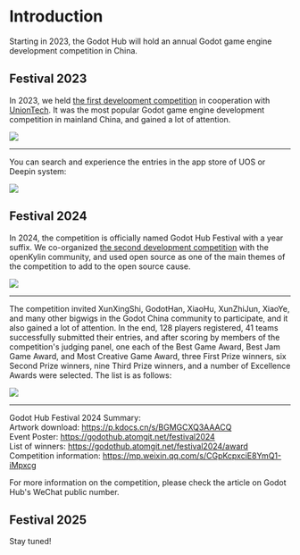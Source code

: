 # Introduction  

Starting in 2023, the Godot Hub will hold an annual Godot game engine development competition in China.  

## Festival 2023  

In 2023, we held [the first development competition](https://mp.weixin.qq.com/s/ld8kysXWPH6kAjM9hUvtgw) in cooperation with [UnionTech](https://www.uniontech.com). It was the most popular Godot game engine development competition in mainland China, and gained a lot of attention.  

![](/res/sreenshot/ghf23-tx.png)  

****  

You can search and experience the entries in the app store of UOS or Deepin system:  

![](/res/sreenshot/ghf23-store.jpg)  

## Festival 2024  

In 2024, the competition is officially named Godot Hub Festival with a year suffix. We co-organized [the second development competition](https://mp.weixin.qq.com/s/60dgL5Pb8HTzwv7APeQAew) with the openKylin community, and used open source as one of the main themes of the competition to add to the open source cause.   

![](/res/sreenshot/ghf24-ok.png)  

****  

The competition invited XunXingShi, GodotHan, XiaoHu, XunZhiJun, XiaoYe, and many other bigwigs in the Godot China community to participate, and it also gained a lot of attention. In the end, 128 players registered, 41 teams successfully submitted their entries, and after scoring by members of the competition's judging panel, one each of the Best Game Award, Best Jam Game Award, and Most Creative Game Award, three First Prize winners, six Second Prize winners, nine Third Prize winners, and a number of Excellence Awards were selected. The list is as follows:  

![](/res/sreenshot/ghf24-list.png)  

****  

Godot Hub Festival 2024 Summary:  
Artwork download: https://p.kdocs.cn/s/BGMGCXQ3AAACQ  
Event Poster: https://godothub.atomgit.net/festival2024  
List of winners: https://godothub.atomgit.net/festival2024/award  
Competition information: https://mp.weixin.qq.com/s/CGpKcpxciE8YmQ1-iMpxcg  

For more information on the competition, please check the article on Godot Hub's WeChat public number.  

## Festival 2025  

Stay tuned!  
